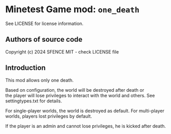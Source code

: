 Minetest Game mod: `one_death`
=============================
See LICENSE for license information.

Authors of source code
----------------------
Copyright (c) 2024 SFENCE
MIT - check LICENSE file

Introduction
------------
This mod allows only one death.

Based on configuration, the world will be destroyed after death or  
the player will lose privileges to interact with the world and others.
See settingtypes.txt for details.

For single-player worlds, the world is destroyed as default.
For multi-player worlds, players lost privileges by default.

If the player is an admin and cannot lose privileges, he is kicked after death.
